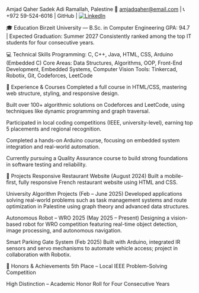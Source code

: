 Amjad Qaher Sadek Adi
Ramallah, Palestine
📧 amjadqaher@email.com | 📞 +972 59-524-6016 | GitHub | [![LinkedIn](https://img.shields.io/badge/LinkedIn-0A66C2?style=for-the-badge&logo=linkedin&logoColor=white)](https://www.linkedin.com/in/amjad-adi-308b06338)

🎓 Education
Birzeit University — B.Sc. in Computer Engineering
GPA: 94.7 | Expected Graduation: Summer 2027
Consistently ranked among the top IT students for four consecutive years.

💻 Technical Skills
Programming: C, C++, Java, HTML, CSS, Arduino (Embedded C)
Core Areas: Data Structures, Algorithms, OOP, Front-End Development, Embedded Systems, Computer Vision
Tools: Tinkercad, Robotix, Git, Codeforces, LeetCode

🧠 Experience & Courses
Completed a full course in HTML/CSS, mastering web structure, styling, and responsive design.

Built over 100+ algorithmic solutions on Codeforces and LeetCode, using techniques like dynamic programming and graph traversal.

Participated in local coding competitions (IEEE, university-level), earning top 5 placements and regional recognition.

Completed a hands-on Arduino course, focusing on embedded system integration and real-world automation.

Currently pursuing a Quality Assurance course to build strong foundations in software testing and reliability.

🔬 Projects
Responsive Restaurant Website (August 2024)
Built a mobile-first, fully responsive French restaurant website using HTML and CSS.

University Algorithm Projects (Feb – June 2025)
Developed applications solving real-world problems such as task management systems and route optimization in Palestine using graph theory and advanced data structures.

Autonomous Robot – WRO 2025 (May 2025 – Present)
Designing a vision-based robot for WRO competition featuring real-time object detection, image processing, and autonomous navigation.

Smart Parking Gate System (Feb 2025)
Built with Arduino, integrated IR sensors and servo mechanisms to automate vehicle access; project in collaboration with Robotix.

🏅 Honors & Achievements
5th Place – Local IEEE Problem-Solving Competition

High Distinction – Academic Honor Roll for Four Consecutive Years
